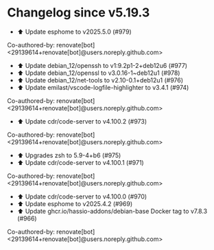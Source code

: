 # Changelog since v5.19.3
- ⬆️ Update esphome to v2025.5.0 (#979)

Co-authored-by: renovate[bot] <29139614+renovate[bot]@users.noreply.github.com> 
- ⬆️ Update debian_12/openssh to v1:9.2p1-2+deb12u6 (#977) 
- ⬆️ Update debian_12/openssl to v3.0.16-1~deb12u1 (#978) 
- ⬆️ Update debian_12/net-tools to v2.10-0.1+deb12u1 (#976) 
- ⬆️ Update emilast/vscode-logfile-highlighter to v3.4.1 (#974)

Co-authored-by: renovate[bot] <29139614+renovate[bot]@users.noreply.github.com> 
- ⬆️ Update cdr/code-server to v4.100.2 (#973)

Co-authored-by: renovate[bot] <29139614+renovate[bot]@users.noreply.github.com> 
- ⬆️ Upgrades zsh to 5.9-4+b6 (#975) 
- ⬆️ Update cdr/code-server to v4.100.1 (#971)

Co-authored-by: renovate[bot] <29139614+renovate[bot]@users.noreply.github.com> 
- ⬆️ Update cdr/code-server to v4.100.0 (#970) 
- ⬆️ Update esphome to v2025.4.2 (#969) 
- ⬆️ Update ghcr.io/hassio-addons/debian-base Docker tag to v7.8.3 (#966)

Co-authored-by: renovate[bot] <29139614+renovate[bot]@users.noreply.github.com> 
